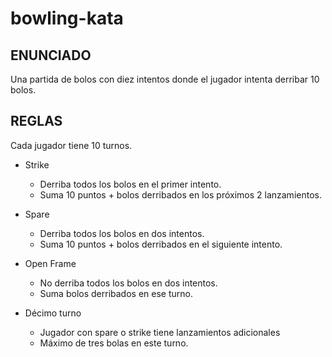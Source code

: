 # bowling-kata


## **ENUNCIADO**
Una partida de bolos con diez intentos donde el jugador intenta derribar 10 bolos.

## REGLAS
Cada jugador tiene 10 turnos.

- Strike
  - Derriba todos los bolos en el primer intento.
  - Suma 10 puntos + bolos derribados en los próximos 2 lanzamientos.

- Spare
  - Derriba todos los bolos en dos intentos.
  - Suma 10 puntos + bolos derribados en el siguiente intento.

- Open Frame
  - No derriba todos los bolos en dos intentos.
  - Suma bolos derribados en ese turno.

- Décimo turno
  - Jugador con spare o strike tiene lanzamientos adicionales
  - Máximo de tres bolas en este turno.
